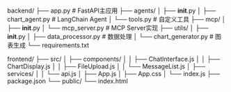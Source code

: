 # 
backend/
├── app.py              # FastAPI主应用
├── agents/
│   ├── __init__.py
│   ├── chart_agent.py  # LangChain Agent
│   └── tools.py        # 自定义工具
├── mcp/
│   ├── __init__.py
│   └── mcp_server.py   # MCP Server实现
├── utils/
│   ├── __init__.py
│   ├── data_processor.py  # 数据处理
│   └── chart_generator.py  # 图表生成
└── requirements.txt

frontend/
├── src/
│   ├── components/
│   │   ├── ChatInterface.js
│   │   ├── ChartDisplay.js
│   │   ├── FileUpload.js
│   │   └── MessageList.js
│   ├── services/
│   │   └── api.js
│   ├── App.js
│   ├── App.css
│   └── index.js
├── package.json
└── public/
    └── index.html
